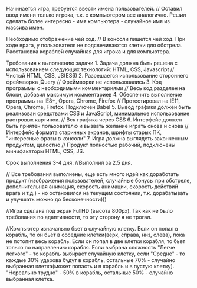 Начинается игра, требуется ввести имена пользователей. // Оставил ввод имени только игрока, т.к. с компьютером все аналогично. Решил сделать более интересно - имя компьютера - случайное имя из массива имен.

Необходимо отображение чей ход. // В консоли пишется чей ход. При ходе врага, у пользователя не подсвечиваются клетки для обстрела.
Расстановка кораблей случайная для игрока и для компьютера.

Требования к выполнению задачи
    1. Задача должна быть решена с использованием следующих технологий: HTML, CSS, Javascript // Чистый HTML, CSS, JS(ES6)
    2. Разрешается использование стороннего фреймворка jQuery // Фреймворки не использовались
    3. Код программы с необходимыми комментариями // Весь код разделен на блоки, добавил максимум комментариев
    4. Обеспечить выполнение программы на IE8+, Opera, Chrome, Firefox // Протестировал на IE11, Opera, Chrome, Firefox. Подключен Babel
    5. Вывод графики должен быть реализован средствами CSS и JavaScript, минимальное использование растровых картинок. // Вся графика через CSS
    6. Интерфейс должен быть приятен пользователю и вызвать желание играть снова и снова // Интерфейс формата старинных экранов, шрифты старых ПК, "интересные фразы в консоли"
    7. Игра должна выглядеть законченным продуктом, целостно  // Продукт полностью рабочий, подключены минифакаторы HTML, CSS, JS.

Срок выполнения 3-4 дня. //Выполнил за 2.5 дня.

// Все требования выполнены, еще есть много идей как доработать продукт (изображения пользователей, случайные бонусы при обстреле, дополнительная анимация, скорость анимации, скорость действий врага и т.д.) - но остановился на текущем состоянии, т.к. дорабатывать и улучшать можно до бесконечности)))

//Игра сделана под экран FullHD (высота 800px). Так как не было требования по адаптивности, то эту сторону я не трогал.

//Компьютер изначально бьет в случайную клетку. Если он попал в корабль, то он бьет в соседние клетки(верх, справа, низ, слева), пока не потопит весь корабль. Если он попал в две клетки корабля, то бьет только по направлению корабля. Если выбрана сложность "Легче легкого" - то корабль выбирает случайную клетку, если "Средне" - то каждые 30% ударова будут в корабль, остальные 70% - случайно выбранная клетка(может попасть и в корабль и в пустую клетку). "Нереально трудно" - 50% в корабль, остальные 50% - случайно выбранная клетка. 